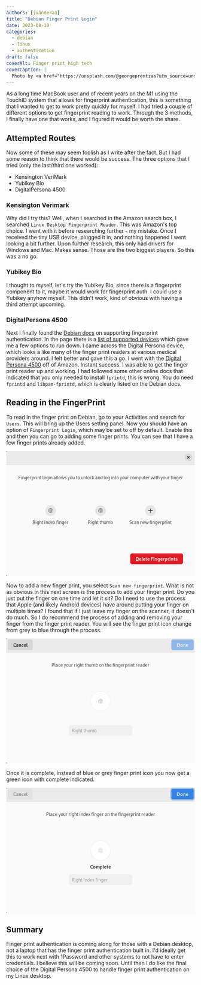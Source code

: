 ```yaml
---
authors: [jvanderaa]
title: "Debian Finger Print Login"
date: 2023-08-19
categories:
  - debian
  - linux
  - authentication
draft: false
coverAlt: Finger print high tech
coverCaption: |
  Photo by <a href="https://unsplash.com/@georgeprentzas?utm_source=unsplash&utm_medium=referral&utm_content=creditCopyText">George Prentzas</a> on <a href="https://unsplash.com/photos/SRFG7iwktDk?utm_source=unsplash&utm_medium=referral&utm_content=creditCopyText">Unsplash</a>
---
```


As a long time MacBook user and of recent years on the M1 using the TouchID system that allows for fingerprint authentication, this is something that I wanted to get to work pretty quickly for myself. I had tried a couple of different options to get fingerprint reading to work. Through the 3 methods, I finally have one that works, and I figured it would be worth the share.

<!-- more -->

## Attempted Routes

Now some of these may seem foolish as I write after the fact. But I had some reason to think that there would be success. The three options that I tried (only the last/third one worked):

- Kensington VeriMark
- Yubikey Bio
- DigitalPersona 4500

### Kensington Verimark

Why did I try this? Well, when I searched in the Amazon search box, I searched `Linux Desktop Fingerprint Reader`. This was Amazon's top choice. I went with it before researching further - my mistake. Once I received the tiny USB device, plugged it in, and nothing happened I went looking a bit further. Upon further research, this only had drivers for Windows and Mac. Makes sense. Those are the two biggest players. So this was a no go.

### Yubikey Bio

I thought to myself, let's try the Yubikey Bio, since there is a fingerprint component to it, maybe it would work for fingerprint auth. I could use a Yubikey anyhow myself. This didn't work, kind of obvious with having a third attempt upcoming.

### DigitalPersona 4500

Next I finally found the [Debian docs](https://wiki.debian.org/SecurityManagement/fingerprint%20authentication) on supporting fingerprint authentication. In the page there is a [list of supported devices](https://fprint.freedesktop.org/supported-devices.html) which gave me a few options to run down. I came across the Digital Persona device, which looks a like many of the finger print readers at various medical providers around. I felt better and gave this a go. I went with the [Digital Persona 4500](https://amzn.to/3E4JZSO) off of Amazon. Instant success. I was able to get the finger print reader up and working. I had followed some other online docs that indicated that you only needed to install `fprintd`, this is wrong. You do need `fprintd` and `libpam-fprintd`, which is clearly listed on the Debian docs.

## Reading in the FingerPrint

To read in the finger print on Debian, go to your Activities and search for `Users`. This will bring up the Users setting panel. Now you should have an option of `Fingerprint Login`, which may be set to off by default. Enable this and then you can go to adding some finger prints. You can see that I have a few finger prints already added.

![Finger Print Add Screen](fingerprint_add.png)

Now to add a new finger print, you select `Scan new fingerprint`. What is not as obvious in this next screen is the process to add your finger print. Do you just put the finger on one time and let it sit? Do I need to use the process that Apple (and likely Android devices) have around putting your finger on multiple times? I found that if I just leave my finger on the scanner, it doesn't do much. So I do recommend the process of adding and removing your finger from the finger print reader. You will see the finger print icon change from grey to blue through the process.

![Finger Print Place](place_finger.png)

Once it is complete, instead of blue or grey finger print icon you now get a green icon with complete indicated.

![Completed Finger Print Auth](complete.png)

## Summary

Finger print authentication is coming along for those with a Debian desktop, not a laptop that has the finger print authentication built in. I'd ideally get this to work next with 1Password and other systems to not have to enter credentials. I believe this will be coming soon. Until then I do like the final choice of the Digital Persona 4500 to handle finger print authentication on my Linux desktop.

